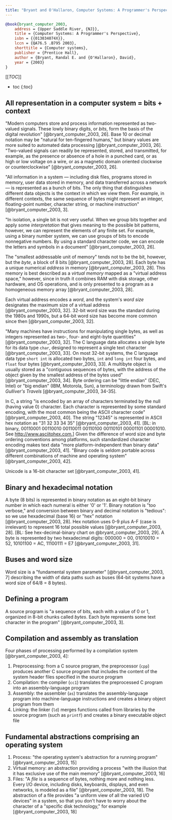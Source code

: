 ```yaml
---
title: "Bryant and O'Hallaron, Computer Systems: A Programmer's Perspective (2003)"
---
```


```bibtex
@book{bryant_computer_2003,
	address = {Upper Saddle River, {NJ}},
	title = {Computer Systems: A Programmer's Perspective},
	isbn = {{013034074X}},
	lccn = {QA76.5 .B795 2003},
	shorttitle = {Computer systems},
	publisher = {Prentice Hall},
	author = {Bryant, Randal E. and {O'Hallaron}, David},
	year = {2003}
}
```

[[_TOC_]]

* toc
{:toc}

<!--TOC-->


All representation in a computer system = bits + context
--------------------------------------------------------

"Modern computers store and process information represented as two-valued signals. These lowly binary digits, or *bits*, form the basis of the digital revolution" [@bryant_computer_2003, 26]. Base 10 or decimal notation may be "natural for ten-fingered humans," but binary values are more suited to automated data processing [@bryant_computer_2003, 26]. "Two-valued signals can readily be represented, stored, and transmitted, for example, as the presence or absence of a hole in a punched card, or as high or low voltage on a wire, or as a magnetic domain oriented clockwise or counterclockwise" [@bryant_computer_2003, 26]. 

"All information in a system — including disk files, programs stored in memory, user data stored in memory, and data transferred across a network — is represented as a bunch of bits. The only thing that distinguishes different data objects is the context in which we view them. For example, in different contexts, the same sequence of bytes might represent an integer, floating-point number, character string, or machine instruction" [@bryant_computer_2003, 3].

"In isolation, a single bit is not very useful. When we group bits together and apply some *interpretation* that gives meaning to the possible bit patterns, however, we can represent the elements of any finite set. For example, using a binary number system, we can use groups of bits to encode nonnegative numbers. By using a standard character code, we can encode the letters and symbols in a document" [@bryant_computer_2003, 26].

The "smallest addressable unit of memory" tends not to be the bit, however, but the *byte*, a block of 8 bits [@bryant_computer_2003, 28]. Each byte has a unique numerical *address* in memory [@bryant_computer_2003, 28]. This memory is best described as a *virtual memory* mapped as a "virtual address space," however, since in truth it combines RAM with disk storage, other hardware, and OS operations, and is only presented to a program as a homogeneous memory array [@bryant_computer_2003, 28]. 

Each virtual address encodes a *word*, and the system's *word size* designates the maximum size of a virtual address [@bryant_computer_2003, 32]. 32-bit word size was the standard during the 1980s and 1990s, but a 64-bit word size has become more common since then [@bryant_computer_2003, 32].

"Many machines have instructions for manipulating single bytes, as well as integers represented as two-, four- and eight-byte quantities" [@bryant_computer_2003, 32]. The C language data allocates a single byte for its data type `char`, designed to represent a single text character [@bryant_computer_2003, 33]. On most 32-bit systems, the C language data type `short int` is allocated two bytes, `int` and `long int` four bytes, and `float` four bytes [@bryant_computer_2003, 33]. A multibyte object is usually stored as a "contiguous sequences of bytes, with the address of the object given by the smallest address of the bytes used" [@bryant_computer_2003, 34]. Byte ordering can be "little endian" (DEC, Intel) or "big endian" (IBM, Motorola, Sun), a terminology drawn from Swift's *Gulliver's Travels* [@bryant_computer_2003, 34-35]. 

In C, a string "is encoded by an array of characters terminated by the null (having value 0) character. Each character is represented by some standard encoding, with the most common being the ASCII character code" [@bryant_computer_2003, 40]. The string "12345" is represented in ASCII hex notation as "31 32 33 34 35" [@bryant_computer_2003, 41]. [BL: in binary, 00110001 00110010 00110011 00110100 00110101 00001101 00001010. See http://www.asciitohex.com.] Given the difference of word size and byte ordering conventions among platforms, such standardized character encoding makes text data "more platform-independent than binary data" [@bryant_computer_2003, 41]. "Binary code is seldom portable across different combinations of machine and operating system" [@bryant_computer_2003, 42].

Unicode is a 16-bit character set [@bryant_computer_2003, 41].


Binary and hexadecimal notation
-------------------------------

A byte (8 bits) is represented in binary notation as an eight-bit binary number in which each numeral is either '0' or '1'. Binary notation is "too verbose," and conversion between binary and decimal notation is "tedious": so we use hexadecimal (base 16) or "hex" notation [@bryant_computer_2003, 28]. Hex notation uses 0-9 plus A-F (case is irrelevant) to represent 16 total possible values [@bryant_computer_2003, 28]. [BL: See hex-decimal-binary chart on @bryant_computer_2003, 29]. A byte is represented by two hexadecimal digits: 000000 = 00, 01010010 = 52, 10101100 = AC, 11100111 = E7 [@bryant_computer_2003, 31].



Buses and word size
-------------------

Word size is a "fundamental system parameter" [@bryant_computer_2003, 7] describing the width of data paths such as buses (64-bit systems have a word size of 64/8 = 8 bytes).


Defining a program
------------------

A source program is "a sequence of bits, each with a value of 0 or 1, organized in 8-bit chunks called *bytes*. Each byte represents some text character in the program" [@bryant_computer_2003, 3].


Compilation and assembly as translation
---------------------------------------

Four phases of processing performed by a compilation system [@bryant_computer_2003, 4]:

1. Preprocessing: from a C source program, the preprocessor (`cpp`) produces another C source program that includes the content of the system header files specified in the source program
1. Compilation: the compiler (`cc1`) translates the preprocessed C program into an assembly-language program
1. Assembly: the assembler (`as`) translates the assembly-language program into machine-language instructions and creates a binary object program from them
1. Linking: the linker (`ld`) merges functions called from libraries by the source program (such as `printf`) and creates a binary executable object file


Fundamental abstractions comprising an operating system
-------------------------------------------------------

1. Process: "the operating system's abstraction for a running program" [@bryant_computer_2003, 15]
1. Virtual memory: an abstraction providing a process "with the illusion that it has exclusive use of the main memory" [@bryant_computer_2003, 16]
1. Files: "A *file* is a sequence of bytes, nothing more and nothing less. Every I/O device, including disks, keyboards, displays, and even networks, is modeled as a file" [@bryant_computer_2003, 18]. The abstraction of a file provides "a uniform view of all the varied I/O devices" in a system, so that you don't have to worry about the character of a "specific disk technology," for example [@bryant_computer_2003, 18]
